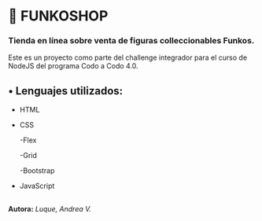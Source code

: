 #  FUNKOSHOP

### Tienda en línea sobre venta de figuras colleccionables Funkos.

Este es un proyecto como parte del challenge integrador para el curso de NodeJS del programa Codo a Codo 4.0.

## • Lenguajes utilizados:
- HTML
- CSS

    -Flex
    
    -Grid
    
    -Bootstrap
    
- JavaScript
##
__Autora:__ _Luque, Andrea V._

##
